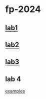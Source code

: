 
# fp-2024

## [lab1](lab1.md)
## [lab2](lab2.md)
## [lab3](lab3.md)

## lab 4

[examples](app4-client/lab._4.txt)